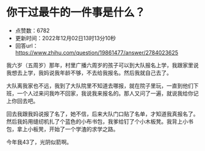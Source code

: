# 你干过最牛的一件事是什么？
- 点赞数：6782
- 更新时间：2022年12月02日13时13分10秒
- 回答url：https://www.zhihu.com/question/19861477/answer/2784023625
<body>
 <p data-pid="4MaMUu1n">我六岁（五周岁）那年，村里广播六周岁的孩子可以到大队报名上学，我跟家里说我想去上学，我妈说我年龄不够，不去给我报名。然后我就自己去了。</p>
 <p data-pid="7a4I24Ob">大队离我家也不远，我到了大队院里不知道去哪报，就在院子里玩，一直到他们下班，一个人过来问我咋不回家，我说我来报名的。那人又问了一遍，就说我给你记上你回去吧。</p>
 <p data-pid="uAZte4a7">回去我跟我妈说报了名了，她不信，后来大队门口贴了名单，才知道我真报名了。然后我妈用缝纫机扎了个蓝色的小布书包，我爹给钉了个小木板凳。我背上小书包，拿上小板凳，开始了一个学渣的求学之路。</p>
 <p data-pid="m1KERkjw">今年我43了，光阴似箭啊。</p>
 <p></p>
 <p></p>
</body>
